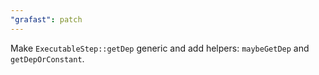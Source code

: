 ```yaml
---
"grafast": patch
---
```


Make `ExecutableStep::getDep` generic and add helpers: `maybeGetDep` and
`getDepOrConstant`.
